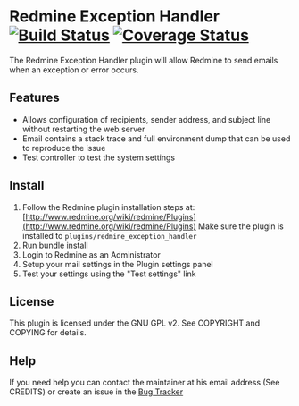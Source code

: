 Redmine Exception Handler [![Build Status](https://travis-ci.org/thorin/redmine_exception_handler.png?branch=master)](https://travis-ci.org/thorin/redmine_exception_handler?branch=master) [![Coverage Status](https://coveralls.io/repos/thorin/redmine_exception_handler/badge.png?branch=master)](https://coveralls.io/r/thorin/redmine_exception_handler?branch=master)
=========================

The Redmine Exception Handler plugin will allow Redmine to send emails when an exception or error occurs.

Features
--------

* Allows configuration of recipients, sender address, and subject line without restarting the web server
* Email contains a stack trace and full environment dump that can be used to reproduce the issue
* Test controller to test the system settings

Install
-------

1. Follow the Redmine plugin installation steps at: [http://www.redmine.org/wiki/redmine/Plugins](http://www.redmine.org/wiki/redmine/Plugins)
   Make sure the plugin is installed to `plugins/redmine_exception_handler`
2. Run bundle install
3. Login to Redmine as an Administrator
4. Setup your mail settings in the Plugin settings panel
5. Test your settings using the "Test settings" link

License
-------

This plugin is licensed under the GNU GPL v2.
See COPYRIGHT and COPYING for details.

Help
----

If you need help you can contact the maintainer at his email address (See CREDITS) or create an issue in the [Bug Tracker](https://projects.littlestreamsoftware.com/projects/show/redmine-exception)
